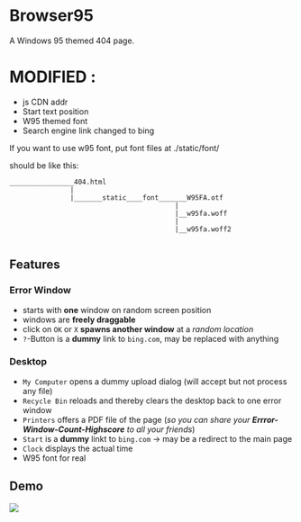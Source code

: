 # Browser95
A Windows 95 themed 404 page.

# MODIFIED :
- js CDN addr
- Start text position
- W95 themed font
- Search engine link changed to bing

If you want to use w95 font, put font files at ./static/font/

should be like this:
```
________________404.html
               |
               |_______static____font_______W95FA.otf
                                         |
                                         |__w95fa.woff
                                         |
                                         |__w95fa.woff2
                                                 
```
## Features
### Error Window
- starts with **one** window on random screen position
- windows are **freely draggable**
- click on `OK` or `X` **spawns another window** at a *random location*
- `?`-Button is a **dummy** link to `bing.com`, may be replaced with anything

### Desktop
- `My Computer` opens a dummy upload dialog (will accept but not process any file)
- `Recycle Bin` reloads and thereby clears the desktop back to one error window
- `Printers` offers a PDF file of the page (*so you can share your **Errror-Window-Count-Highscore** to all your friends*)
- `Start` is a **dummy** linkt to `bing.com` &rarr; may be a redirect to the main page
- `Clock` displays the actual time
- W95 font for real

## Demo
![](https://user-images.githubusercontent.com/57369924/218161483-fd97a374-8568-4d46-9676-024dcfc304c7.gif)
